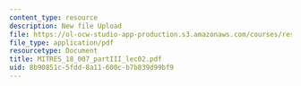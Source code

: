 ```yaml
---
content_type: resource
description: New file Upload
file: https://ol-ocw-studio-app-production.s3.amazonaws.com/courses/res-18-007-calculus-revisited-multivariable-calculus-fall-2011/8b90851c5fdd8a11600cb7b839d99bf9_MITRES_18_007_partIII_lec02.pdf
file_type: application/pdf
resourcetype: Document
title: MITRES_18_007_partIII_lec02.pdf
uid: 8b90851c-5fdd-8a11-600c-b7b839d99bf9
---
```

